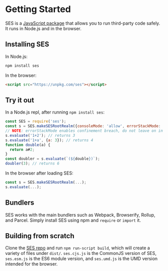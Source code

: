 # Getting Started

SES is a [JavaScript package](https://www.npmjs.com/package/ses) that
allows you to run third-party code safely. It runs in Node.js and in the
browser.

## Installing SES

In Node.js:

```javascript
npm install ses
```

In the browser:

```html
<script src="https://unpkg.com/ses"></script>
```

## Try it out

In a Node.js repl, after running `npm install ses`:

```javascript
const SES = require('ses');
const s = SES.makeSESRootRealm({consoleMode: 'allow', errorStackMode: 'allow'});
// NOTE: errorStackMode enables confinement breach, do not leave on in production
s.evaluate('1+2'); // returns 3
s.evaluate('1+a', {a: 3}); // returns 4
function double(a) {
  return a#2;
}
const doubler = s.evaluate(`(${double})`);
doubler(3); // returns 6
```

In the browser after loading SES:

```javascript
const s = SES.makeSESRootRealm(...);
s.evaluate(...);
```

## Bundlers

SES works with the main bundlers such as Webpack, Browserify, Rollup,
and Parcel. Simply install SES using npm and `require` or `import` it.

## Building from scratch

Clone the [SES repo](https://github.com/Agoric/SES) and run
`npm run-script build`, which will create a variety of files under
`dist/`. `ses.cjs.js` is the CommonJS version of SES, `ses.esm.js` is
the ES6 module version, and `ses.umd.js` is the UMD version intended for
the browser.
